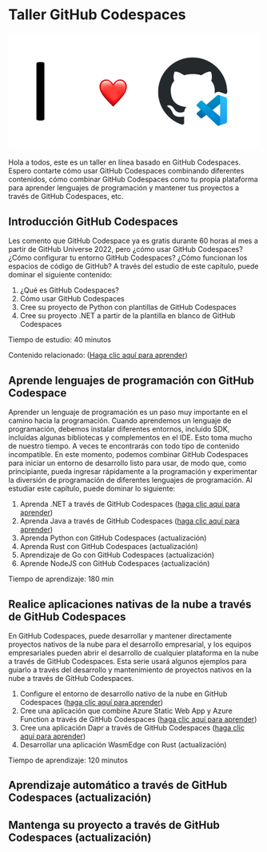 # **Taller GitHub Codespaces**

<div style="text-align:center">
<img src="./imgs/logo.png"/>
</div>

Hola a todos, este es un taller en línea basado en GitHub Codespaces. Espero contarte cómo usar GitHub Codespaces combinando diferentes contenidos, cómo combinar GitHub Codespaces como tu propia plataforma para aprender lenguajes de programación y mantener tus proyectos a través de GitHub Codespaces, etc.

## **Introducción GitHub Codespaces**

Les comento que GitHub Codespace ya es gratis durante 60 horas al mes a partir de GitHub Universe 2022, pero ¿cómo usar GitHub Codespaces? ¿Cómo configurar tu entorno GitHub Codespaces? ¿Cómo funcionan los espacios de código de GitHub?
A través del estudio de este capítulo, puede dominar el siguiente contenido:

1. ¿Qué es GitHub Codespaces?
2. Cómo usar GitHub Codespaces
3. Cree su proyecto de Python con plantillas de GitHub Codespaces
4. Cree su proyecto .NET a partir de la plantilla en blanco de GitHub Codespaces

Tiempo de estudio: 40 minutos

Contenido relacionado: (<a href="./00.Introduction.md">Haga clic aquí para aprender</a>)

## **Aprende lenguajes de programación con GitHub Codespace**

Aprender un lenguaje de programación es un paso muy importante en el camino hacia la programación. Cuando aprendemos un lenguaje de programación, debemos instalar diferentes entornos, incluido SDK, incluidas algunas bibliotecas y complementos en el IDE. Esto toma mucho de nuestro tiempo. A veces te encontrarás con todo tipo de contenido incompatible. En este momento, podemos combinar GitHub Codespaces para iniciar un entorno de desarrollo listo para usar, de modo que, como principiante, pueda ingresar rápidamente a la programación y experimentar la diversión de programación de diferentes lenguajes de programación. Al estudiar este capítulo, puede dominar lo siguiente:

1. Aprenda .NET a través de GitHub Codespaces (<a href="./01.LearnCSharp.md">haga clic aquí para aprender</a>)
2. Aprenda Java a través de GitHub Codespaces (<a href="./01.LearnJava.md">haga clic aquí para aprender</a>)
3. Aprenda Python con GitHub Codespaces (actualización)
4. Aprenda Rust con GitHub Codespaces (actualización)
5. Aprendizaje de Go con GitHub Codespaces (actualización)
6. Aprende NodeJS con GitHub Codespaces (actualización)

Tiempo de aprendizaje: 180 min

## **Realice aplicaciones nativas de la nube a través de GitHub Codespaces**

En GitHub Codespaces, puede desarrollar y mantener directamente proyectos nativos de la nube para el desarrollo empresarial, y los equipos empresariales pueden abrir el desarrollo de cualquier plataforma en la nube a través de GitHub Codespaces. Esta serie usará algunos ejemplos para guiarlo a través del desarrollo y mantenimiento de proyectos nativos en la nube a través de GitHub Codespaces.

1. Configure el entorno de desarrollo nativo de la nube en GitHub Codespaces (<a href="./02.CloudNativeEnv.md">haga clic aquí para aprender</a>)
2. Cree una aplicación que combine Azure Static Web App y Azure Function a través de GitHub Codespaces (<a href="./02.CloudNativeInAzure.md">haga clic aquí para aprender</a>)
3. Cree una aplicación Dapr a través de GitHub Codespaces (<a href="./02.CloudNativeInDapr.md">haga clic aquí para aprender</a>)
4. Desarrollar una aplicación WasmEdge con Rust (actualización)

Tiempo de aprendizaje: 120 minutos

## **Aprendizaje automático a través de GitHub Codespaces (actualización)**
## **Mantenga su proyecto a través de GitHub Codespaces (actualización)**
